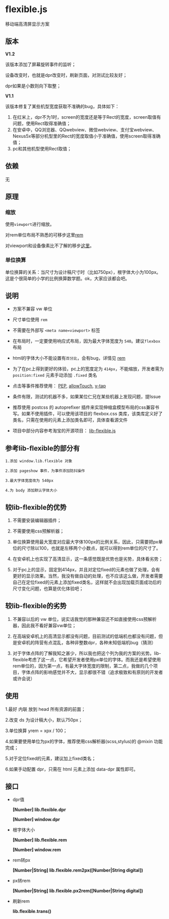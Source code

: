 # flexible.js
 移动端高清屏显示方案

## 版本
 **V1.2**
 
 该版本添加了屏幕旋转事件的监听；
 
 设备改变时，也就是dpr改变时，刷新页面，对测试比较友好；
 
 dpr如果是小数则向下取整；
 
 **V1.1**

该版本修复了某些机型宽度获取不准确的bug，具体如下：
 
 1. 在红米上，dpr不为1时，screen的宽度还是等于Rect的宽度，screen取值有问题，使用Rect取得准确值；
 2. 在安卓中，QQ浏览器、QQwebview、微信webview、支付宝webview、Nexus5x等部分机型里的Rect的宽度取值小于准确值，使用screen取得准确值；
 3. pc和其他机型使用Rect取值；
 
## 依赖
 无

## 原理

### 缩放

使用`viewport`进行缩放。

 对rem单位布局不熟悉的可移步这里[rem](https://github.com/hbxeagle/rem)
 
 对viewport和设备像素比不了解的移步[这里](http://www.cnblogs.com/2050/p/3877280.html)。

### 单位换算
 单位换算的关系：当尺寸为设计稿尺寸时（比如750px），根字体大小为100px。这是个很简单的小学的比例换算数学题。ok，大家应该都会吧。

## 说明
* 方案不兼容 vw 单位

* 尺寸单位使用 `rem`

* 不需要在外部写 `<meta name=viewport>` 标签

* 在布局时，一定要使用响应式布局，因为最大字体宽度为 `540`。建议`flexbox`布局

* html的字体大小不能设置有`百分比`，会有bug，详情见 [rem](http://caniuse.com/#search=rem)

* 为了在pc上得到更好的体验，pc上的宽度定为 `414px`，不能缩放，开发者需为 `position:fixed` 元素手动添加 `.fixed` 类名

* 点击等事件推荐使用：
	[PEP](https://code.jquery.com/pep/0.4.2/pep.js),
	[allowTouch](http://alloyteam.github.io/),
	[v-tap](https://github.com/MeCKodo/vue-tap)

* 条件有限，测试的机器不多，如果某位仁兄在某些机器上发现问题，提Issue
* 推荐使用 postcss 的 autoprefixer 插件来实现伸缩盒模型布局的css兼容书写。如果不使用插件，可以使用该项目的 flexbox.css 类库，该类库定义好了类名，只需在使用的元素上添加类名即可，具体查看源文件

* 项目中部分内容参考淘宝的开源项目：
 	[lib-flexible.js](https://github.com/amfe/lib-flexible)

## 参考lib-flexible的部分有
	1.添加 window.lib.flexible 对象

	2.添加 pageshow 事件，为事件添加防抖操作
	
	3.最大字体宽度改为 540px

	4.为 body 添加默认字体大小

## 较lib-flexible的优势

1. 不需要安装编辑器插件；

2. 不需要使用css预解析器；

3. 单位换算使用最大宽度对应最大字体100px的比例关系，因此，只需要把px单位的尺寸除以100，也就是左移两个小数点，就可以得到rem单位的尺寸了。

4. 在安卓机上也实现了高清显示，这一条感觉既是优势也是劣势，具体看劣势；

5. 对于pc上的显示，固定到414px，并且对定位fixed的元素也做了处理，会有更好的显示效果。当然，我没有做自动的处理，也不应该这么做，开发者需要自己在定位fixed的元素上添加fixed类名，这样就不会出现加载页面成功后的尺寸变化问题，也算是优化体验吧；

## 较lib-flexible的劣势

1. 不兼容以后的 vw 单位，说实话我觉的那种兼容还不如直接使用css预解析器，因此我不看好兼容vw单位；

2. 在高端安卓机上的高清显示都没有问题，目前测试的低端机也都没有问题，但是安卓机的阵营有点混乱，各种非整数dpr，各种未知低端机bug（猜测）

3. 对于字体点阵的了解我知之甚少，所以我也把这个列为我的方案的劣势。lib-flexible考虑了这一点，它希望开发者使用px单位的字体。而我还是希望使用rem单位的，因为第一点，有最大字体宽度的限制，第二点，我做的几个项目，字体点阵的影响感觉并不大，显示都很不错（追求极致和有原则的开发者或许会说）

 ## 使用
1.最好 内联 放到 head 所有资源的前面；

2.改变 ds 为设计稿大小，默认750px；

3.单位换算 yrem = xpx / 100；

4.如果要使用单位为px的字体，推荐使用css解析器(scss,stylus)的 @mixin 功能完成；

5.对于定位fixed的元素，建议加上fixed类名；

6.如果手动配置 dpr，只需在 html 元素上添加 data-dpr 属性即可。

## 接口

  * dpr值

	**[Number] lib.flexible.dpr**

	**[Number] window.dpr**

 * 根字体大小

	**[Number] lib.flexible.rem**
	
	**[Number] window.rem**

 * rem转px

	**[Number|String] lib.flexible.rem2px([Number|String digital])**

 * px转rem

	**[Number|String] lib.flexible.px2rem([Number|String digital])**

 * 刷新rem

	**lib.flexible.trans()**
